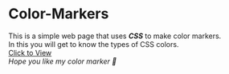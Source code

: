 # Color-Markers
This is a simple web page that uses ***CSS*** to make color markers.<br/>In this you will get to know the types of CSS colors.<br/>
[Click to View](https://mlakshmipraharsha07.github.io/Color-Markers/)<br/>
*Hope you like my color marker :rainbow:*
